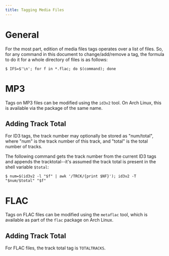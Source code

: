 ```yaml
---
title: Tagging Media Files
---
```


# General

For the most part, edition of media files tags operates over a list of files.
So, for any command in this document to change/add/remove a tag, the formula
to do it for a whole directory of files is as follows:

```bash-session
$ IFS=$'\n'; for f in *.flac; do $(command); done
```

# MP3

Tags on MP3 files can be modified using the `id3v2` tool. On Arch Linux, this
is available via the package of the same name.

## Adding Track Total

For ID3 tags, the track number may optionally be stored as "num/total", where
"num" is the track number of this track, and "total" is the total number of
tracks.

The following command gets the track number from the current ID3 tags and
appends the tracktotal--it's assumed the track total is present in the shell
variable `$total`:

```bash-session
$ num=$(id3v2 -l "$f" | awk '/TRCK/{print $NF}'); id3v2 -T "$num/$total" "$f"
```

# FLAC

Tags on FLAC files can be modified using the `metaflac` tool, which is
available as part of the `flac` package on Arch Linux.

## Adding Track Total

For FLAC files, the track total tag is `TOTALTRACKS`.
